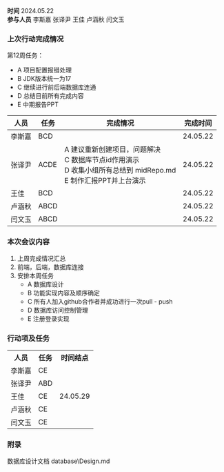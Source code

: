 **时间**  2024.05.22  
**参与人员**  李斯嘉  张译尹  王佳  卢涵秋  闫文玉  
### 上次行动完成情况  

第12周任务：  
   - A  项目配置报错处理  
   - B JDK版本统一为17  
   - C 继续进行前后端数据库连通  
   - D 总结目前所有完成内容  
   - E 中期报告PPT  

| 人员  | 任务   | 完成情况                                                                                 | 完成时间     |
| --- | ---- | ------------------------------------------------------------------------------------ | -------- |
| 李斯嘉 | BCD  |                                                                                      | 24.05.22 |
| 张译尹 | ACDE | A 建议重新创建项目，问题解决  <br>C 数据库节点id作用演示  <br>D 收集小组所有总结到 midRepo.md  <br>E 制作汇报PPT并上台演示   | 24.05.22 |
| 王佳  | BCD  |                                                                                      | 24.05.22 |
| 卢涵秋 | ABCD |                                                                                      | 24.05.22 |
| 闫文玉 | ABCD |                                                                                      | 24.05.22 |

### 本次会议内容  

1. 上周完成情况汇总  
2. 前端，后端，数据库连接  
3. 安排本周任务  
   - A 数据库设计  
   - B 功能实现内容及顺序确定  
   - C 所有人加入github合作者并成功进行一次pull - push  
   - D 数据库访问控制管理  
   - E 注册登录实现  


### 行动项及任务  

<table>
<tr>
<th align="center">人员</th>
<th align="center">任务</th>
<th vertical-align="center">时间结点</th>
</tr>
<tr>
<td>李斯嘉</td>
<td>CE</td>
<td rowspan=6 td align="center" vertical-align="middle">24.05.29</td>
</tr>
<tr>
<td>张译尹</td>
<td>ABD</td>
</tr>
<tr>
<td>王佳</td>
<td>CE</td>
</tr>
<tr>
<td>卢涵秋</td>
<td>CE</td>
</tr>
<tr>
<td>闫文玉</td>
<td>CE</td>
</tr>
<tr>
</table>

### 附录  

 数据库设计文档  database\\Design.md  
